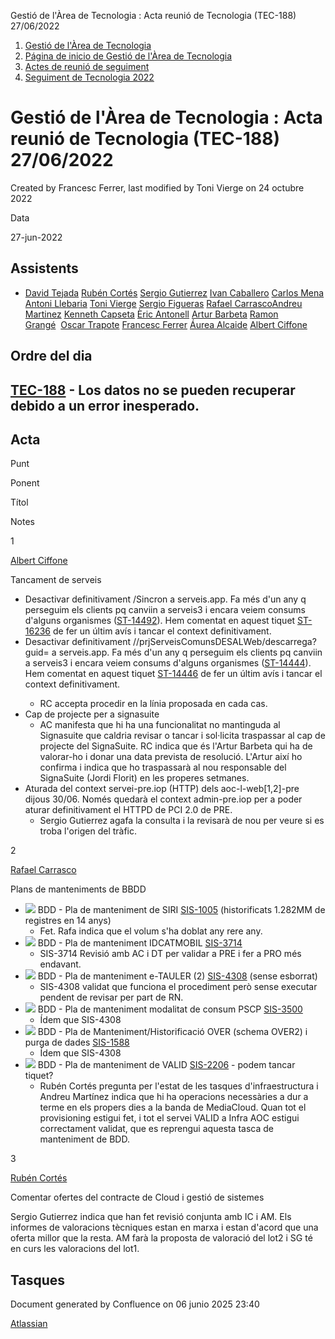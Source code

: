 Gestió de l'Àrea de Tecnologia : Acta reunió de Tecnologia (TEC-188) 27/06/2022  

1.  [Gestió de l'Àrea de Tecnologia](index.md)
2.  [Página de inicio de Gestió de l'Àrea de Tecnologia](13893786.md)
3.  [Actes de reunió de seguiment](34505308.md)
4.  [Seguiment de Tecnologia 2022](Seguiment-de-Tecnologia-2022_64979516.md)

Gestió de l'Àrea de Tecnologia : Acta reunió de Tecnologia (TEC-188) 27/06/2022
===============================================================================

Created by Francesc Ferrer, last modified by Toni Vierge on 24 octubre 2022

Data

27-jun-2022

Assistents
----------

*   [David Tejada](https://confluence.aoc.cat/display/~dtejada) [Rubén Cortés](https://confluence.aoc.cat/display/~rcortes) [Sergio Gutierrez](https://confluence.aoc.cat/display/~sgutierrez) [Ivan Caballero](https://confluence.aoc.cat/display/~icaballero) [Carlos Mena](https://confluence.aoc.cat/display/~cmena) [Antoni Llebaria](https://confluence.aoc.cat/display/~allebaria) [Toni Vierge](https://confluence.aoc.cat/display/~tvierge) [Sergio Figueras](https://confluence.aoc.cat/display/~sfigueras) [Rafael Carrasco](https://confluence.aoc.cat/display/~rcarrasco)[Andreu Martinez](https://confluence.aoc.cat/display/~amartinez) [Kenneth Capseta](https://confluence.aoc.cat/display/~kcapseta) [Èric Antonell](https://confluence.aoc.cat/display/~eantonell) [Artur Barbeta](https://confluence.aoc.cat/display/~abarbeta) [Ramon Grangé](https://confluence.aoc.cat/display/~RGrange)  [Oscar Trapote](https://confluence.aoc.cat/display/~otrapote) [Francesc Ferrer](https://confluence.aoc.cat/display/~FFerre) [Áurea Alcaide](https://confluence.aoc.cat/display/~aalcaide) [Albert Ciffone](https://confluence.aoc.cat/display/~aciffone)

  

Ordre del dia
-------------

[TEC-188](https://contacte.aoc.cat/browse/TEC-188?src=confmacro) - Los datos no se pueden recuperar debido a un error inesperado.
---------------------------------------------------------------------------------------------------------------------------------

Acta
----

Punt

Ponent

Títol

Notes

1

[Albert Ciffone](https://confluence.aoc.cat/display/~aciffone)

Tancament de serveis

*   Desactivar definitivament /Sincron a serveis.app. Fa més d'un any q perseguim els clients pq canviin a serveis3 i encara veiem consums d'alguns organismes ([ST-14492](https://contacte.aoc.cat/browse/ST-14492 "Eliminar context /Sincron de serveis.app PRO")). Hem comentat en aquest tiquet [ST-16236](https://contacte.aoc.cat/browse/ST-16236) de fer un últim avís i tancar el context definitivament.
*   Desactivar definitivament //prjServeisComunsDESALWeb/descarrega?guid=<UUID> a serveis.app. Fa més d'un any q perseguim els clients pq canviin a serveis3 i encara veiem consums d'alguns organismes ([ST-14444](https://contacte.aoc.cat/browse/ST-14444 "Eliminar context /prjServeisComunsDESALWeb de serveis.app PRO")). Hem comentat en aquest tiquet [ST-14446](https://contacte.aoc.cat/browse/ST-14446) de fer un últim avís i tancar el context definitivament.
    *   RC accepta procedir en la línia proposada en cada cas.
*   Cap de projecte per a signasuite
    *   AC manifesta que hi ha una funcionalitat no mantinguda al Signasuite que caldria revisar o tancar i sol·licita traspassar al cap de projecte del SignaSuite. RC indica que és l'Artur Barbeta qui ha de valorar-ho i donar una data prevista de resolució. L'Artur així ho confirma i indica que ho traspassarà al nou responsable del SignaSuite (Jordi Florit) en les properes setmanes. 
*   Aturada del context servei-pre.iop (HTTP) dels aoc-l-web\[1,2\]\-pre dijous 30/06. Només quedarà el context admin-pre.iop per a poder aturar definitivament el HTTPD de PCI 2.0 de PRE.
    *   Sergio Gutierrez agafa la consulta i la revisarà de nou per veure si es troba l'origen del tràfic.

2

[Rafael Carrasco](https://confluence.aoc.cat/display/~rcarrasco)

Plans de manteniments de BBDD

*   ![](https://contacte.aoc.cat/images/icons/emoticons/check.png) BDD - Pla de manteniment de SIRI [SIS-1005](https://contacte.aoc.cat/browse/SIS-1005 "BDD - Pla de manteniment de SIRI") (historificats 1.282MM de registres en 14 anys)
    *   Fet. Rafa indica que el volum s'ha doblat any rere any.
*   ![](https://contacte.aoc.cat/images/icons/emoticons/check.png) BDD - Pla de manteniment IDCATMOBIL [SIS-3714](https://contacte.aoc.cat/browse/SIS-3714 "BDD - Pla de manteniment IDCATMOBIL")
    *   SIS-3714 Revisió amb AC i DT per validar a PRE i fer a PRO més endavant.
*   ![](https://contacte.aoc.cat/images/icons/emoticons/check.png) BDD - Pla de manteniment e-TAULER (2) [SIS-4308](https://contacte.aoc.cat/browse/SIS-4308 "BDD - Pla de manteniment e-TAULER (2)") (sense esborrat)
    *   SIS-4308 validat que funciona el procediment però sense executar pendent de revisar per part de RN.
*   ![](https://contacte.aoc.cat/images/icons/emoticons/check.png) BDD - Pla de manteniment modalitat de consum PSCP [SIS-3500](https://contacte.aoc.cat/browse/SIS-3500 "BDD - Pla de manteniment modalitat de consum PSCP")
    *   Ídem que SIS-4308
*   ![](https://contacte.aoc.cat/images/icons/emoticons/check.png) BDD - Pla de Manteniment/Historificació OVER (schema OVER2) i purga de dades [SIS-1588](https://contacte.aoc.cat/browse/SIS-1588 "BDD - Pla de Manteniment/Historificació OVER (schema OVER2) i purga de dades")
    *   Ídem que SIS-4308
*   ![](https://contacte.aoc.cat/images/icons/emoticons/warning.png) BDD - Pla de manteniment de VALID [SIS-2206](https://contacte.aoc.cat/browse/SIS-2206 "BDD - Pla de manteniment de VALID") \- podem tancar tiquet?
    *   Rubén Cortés pregunta per l'estat de les tasques d'infraestructura i Andreu Martínez indica que hi ha operacions necessàries a dur a terme en els propers dies a la banda de MediaCloud. Quan tot el provisioning estigui fet, i tot el servei VALID a Infra AOC estigui correctament validat, que es reprengui aquesta tasca de manteniment de BDD.

3

[Rubén Cortés](https://confluence.aoc.cat/display/~rcortes)

Comentar ofertes del contracte de Cloud i gestió de sistemes

Sergio Gutierrez indica que han fet revisió conjunta amb IC i AM. Els informes de valoracions tècniques estan en marxa i estan d'acord que una oferta millor que la resta. AM farà la proposta de valoració del lot2 i SG té en curs les valoracions del lot1.

Tasques
-------

Document generated by Confluence on 06 junio 2025 23:40

[Atlassian](http://www.atlassian.com/)